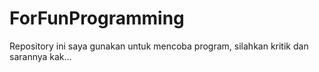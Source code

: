 # ForFunProgramming
Repository ini saya gunakan untuk mencoba program, silahkan kritik dan sarannya kak...
